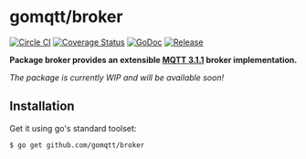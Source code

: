 # gomqtt/broker

[![Circle CI](https://img.shields.io/circleci/project/gomqtt/broker.svg)](https://circleci.com/gh/gomqtt/broker)
[![Coverage Status](https://coveralls.io/repos/gomqtt/broker/badge.svg?branch=master&service=github)](https://coveralls.io/github/gomqtt/broker?branch=master)
[![GoDoc](https://godoc.org/github.com/gomqtt/broker?status.svg)](http://godoc.org/github.com/gomqtt/broker)
[![Release](https://img.shields.io/github/release/gomqtt/broker.svg)](https://github.com/gomqtt/broker/releases)

**Package broker provides an extensible [MQTT 3.1.1](http://docs.oasis-open.org/mqtt/mqtt/v3.1.1/) broker implementation.**

_The package is currently WIP and will be available soon!_

## Installation

Get it using go's standard toolset:

```bash
$ go get github.com/gomqtt/broker
```
